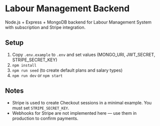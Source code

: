 # Labour Management Backend

Node.js + Express + MongoDB backend for Labour Management System with subscription and Stripe integration.

## Setup

1. Copy `.env.example` to `.env` and set values (MONGO_URI, JWT_SECRET, STRIPE_SECRET_KEY)
2. `npm install`
3. `npm run seed` (to create default plans and salary types)
4. `npm run dev` or `npm start`

## Notes

- Stripe is used to create Checkout sessions in a minimal example. You must set `STRIPE_SECRET_KEY`.
- Webhooks for Stripe are not implemented here — use them in production to confirm payments.
